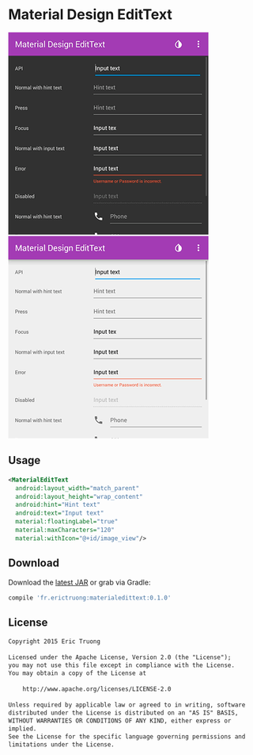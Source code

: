 Material Design EditText
========================

![demo_dark.gif](./img/demo_dark.gif) ![demo_light.gif](./img/demo_light.gif)

Usage
-----

```xml
<MaterialEditText
  android:layout_width="match_parent"
  android:layout_height="wrap_content"
  android:hint="Hint text"
  android:text="Input text"
  material:floatingLabel="true"
  material:maxCharacters="120"
  material:withIcon="@+id/image_view"/>
```

Download
--------

Download the [latest JAR]() or grab via Gradle:

```groovy
compile 'fr.erictruong:materialedittext:0.1.0'
```

License
-------

```
Copyright 2015 Eric Truong

Licensed under the Apache License, Version 2.0 (the "License");
you may not use this file except in compliance with the License.
You may obtain a copy of the License at

    http://www.apache.org/licenses/LICENSE-2.0

Unless required by applicable law or agreed to in writing, software
distributed under the License is distributed on an "AS IS" BASIS,
WITHOUT WARRANTIES OR CONDITIONS OF ANY KIND, either express or implied.
See the License for the specific language governing permissions and
limitations under the License.
```
